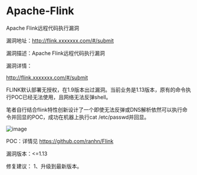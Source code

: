 # Apache-Flink

Apache Flink远程代码执行漏洞

漏洞地址：http://flink.xxxxxxx.com/#/submit

漏洞描述：Apache Flink远程代码执行漏洞

漏洞详情：

http://flink.xxxxxxx.com/#/submit

FLINK默认部署无授权，在1.9版本出过漏洞。当前业务是1.13版本，原有的命令执行POC已经无法使用，且网络无法反弹shell。

笔者自行结合flink特性创新设计了一个即使无法反弹或DNS解析依然可以执行命令并回显的POC，成功在机器上执行cat /etc/passwd并回显。

![image](https://github.com/ranhn/Apache-Flink/assets/107679328/e539589a-a938-4897-99d3-85f84475c17e)

POC：详情见 https://github.com/ranhn/Flink


漏洞版本：<=1.13

修复建议：
1、升级到最新版本。

